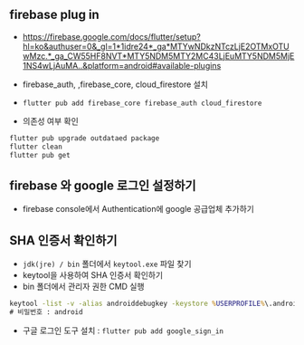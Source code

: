 ## firebase plug in

- https://firebase.google.com/docs/flutter/setup?hl=ko&authuser=0&_gl=1*1idre24*_ga*MTYwNDkzNTczLjE2OTMxOTUwMzc.*_ga_CW55HF8NVT*MTY5NDM5MTY2MC43LjEuMTY5NDM5MjE1NS4wLjAuMA..&platform=android#available-plugins

- firebase_auth, ,firebase_core, cloud_firestore 설치
- `flutter pub add firebase_core firebase_auth cloud_firestore`

- 의존성 여부 확인

```bash
flutter pub upgrade outdataed package
flutter clean
flutter pub get
```

## firebase 와 google 로그인 설정하기

- firebase console에서 Authentication에 google 공급업체 추가하기

## SHA 인증서 확인하기

- `jdk(jre) / bin` 폴더에서 `keytool.exe` 파일 찾기
- keytool을 사용하여 SHA 인증서 확인하기
- bin 폴더에서 관리자 권한 CMD 실행

```cmd
keytool -list -v -alias androiddebugkey -keystore %USERPROFILE%\.android\debug.keystore
# 비밀번호 : android
```

- 구글 로그인 도구 설치 : `flutter pub add google_sign_in`
